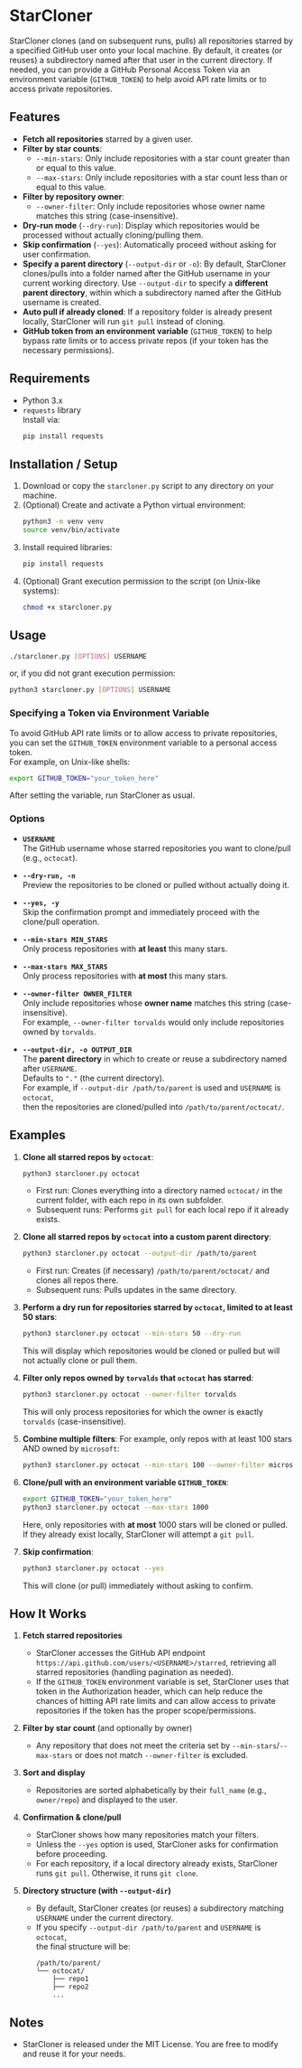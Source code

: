 # StarCloner

StarCloner clones (and on subsequent runs, pulls) all repositories starred by a specified GitHub user onto your local machine. By default, it creates (or reuses) a subdirectory named after that user in the current directory. If needed, you can provide a GitHub Personal Access Token via an environment variable (`GITHUB_TOKEN`) to help avoid API rate limits or to access private repositories.

## Features

- **Fetch all repositories** starred by a given user.
- **Filter by star counts**:
  - `--min-stars`: Only include repositories with a star count greater than or equal to this value.
  - `--max-stars`: Only include repositories with a star count less than or equal to this value.
- **Filter by repository owner**:
  - `--owner-filter`: Only include repositories whose owner name matches this string (case-insensitive).
- **Dry-run mode** (`--dry-run`): Display which repositories would be processed without actually cloning/pulling them.
- **Skip confirmation** (`--yes`): Automatically proceed without asking for user confirmation.
- **Specify a parent directory** (`--output-dir` or `-o`): By default, StarCloner clones/pulls into a folder named after the GitHub username in your current working directory. Use `--output-dir` to specify a **different parent directory**, within which a subdirectory named after the GitHub username is created.
- **Auto pull if already cloned**: If a repository folder is already present locally, StarCloner will run `git pull` instead of cloning.
- **GitHub token from an environment variable** (`GITHUB_TOKEN`) to help bypass rate limits or to access private repos (if your token has the necessary permissions).

## Requirements

- Python 3.x
- `requests` library  
  Install via:
  ```bash
  pip install requests
  ```

## Installation / Setup

1. Download or copy the `starcloner.py` script to any directory on your machine.
2. (Optional) Create and activate a Python virtual environment:
   ```bash
   python3 -m venv venv
   source venv/bin/activate
   ```
3. Install required libraries:
   ```bash
   pip install requests
   ```
4. (Optional) Grant execution permission to the script (on Unix-like systems):
   ```bash
   chmod +x starcloner.py
   ```

## Usage

```bash
./starcloner.py [OPTIONS] USERNAME
```
or, if you did not grant execution permission:
```bash
python3 starcloner.py [OPTIONS] USERNAME
```

### Specifying a Token via Environment Variable

To avoid GitHub API rate limits or to allow access to private repositories,  
you can set the `GITHUB_TOKEN` environment variable to a personal access token.  
For example, on Unix-like shells:
```bash
export GITHUB_TOKEN="your_token_here"
```
After setting the variable, run StarCloner as usual.

### Options

- **`USERNAME`**  
  The GitHub username whose starred repositories you want to clone/pull (e.g., `octocat`).

- **`--dry-run, -n`**  
  Preview the repositories to be cloned or pulled without actually doing it.

- **`--yes, -y`**  
  Skip the confirmation prompt and immediately proceed with the clone/pull operation.

- **`--min-stars MIN_STARS`**  
  Only process repositories with **at least** this many stars.

- **`--max-stars MAX_STARS`**  
  Only process repositories with **at most** this many stars.

- **`--owner-filter OWNER_FILTER`**  
  Only include repositories whose **owner name** matches this string (case-insensitive).  
  For example, `--owner-filter torvalds` would only include repositories owned by `torvalds`.

- **`--output-dir, -o OUTPUT_DIR`**  
  The **parent directory** in which to create or reuse a subdirectory named after `USERNAME`.  
  Defaults to `"."` (the current directory).  
  For example, if `--output-dir /path/to/parent` is used and `USERNAME` is `octocat`,  
  then the repositories are cloned/pulled into `/path/to/parent/octocat/`.

## Examples

1. **Clone all starred repos by `octocat`**:
   ```bash
   python3 starcloner.py octocat
   ```
   - First run: Clones everything into a directory named `octocat/` in the current folder, with each repo in its own subfolder.
   - Subsequent runs: Performs `git pull` for each local repo if it already exists.

2. **Clone all starred repos by `octocat` into a custom parent directory**:
   ```bash
   python3 starcloner.py octocat --output-dir /path/to/parent
   ```
   - First run: Creates (if necessary) `/path/to/parent/octocat/` and clones all repos there.
   - Subsequent runs: Pulls updates in the same directory.

3. **Perform a dry run for repositories starred by `octocat`, limited to at least 50 stars**:
   ```bash
   python3 starcloner.py octocat --min-stars 50 --dry-run
   ```
   This will display which repositories would be cloned or pulled but will not actually clone or pull them.

4. **Filter only repos owned by `torvalds` that `octocat` has starred**:
   ```bash
   python3 starcloner.py octocat --owner-filter torvalds
   ```
   This will only process repositories for which the owner is exactly `torvalds` (case-insensitive).

5. **Combine multiple filters**: For example, only repos with at least 100 stars AND owned by `microsoft`:
   ```bash
   python3 starcloner.py octocat --min-stars 100 --owner-filter microsoft
   ```

6. **Clone/pull with an environment variable `GITHUB_TOKEN`**:
   ```bash
   export GITHUB_TOKEN="your_token_here"
   python3 starcloner.py octocat --max-stars 1000
   ```
   Here, only repositories with **at most** 1000 stars will be cloned or pulled. If they already exist locally, StarCloner will attempt a `git pull`.

7. **Skip confirmation**:
   ```bash
   python3 starcloner.py octocat --yes
   ```
   This will clone (or pull) immediately without asking to confirm.

## How It Works

1. **Fetch starred repositories**  
   - StarCloner accesses the GitHub API endpoint `https://api.github.com/users/<USERNAME>/starred`, retrieving all starred repositories (handling pagination as needed).
   - If the `GITHUB_TOKEN` environment variable is set, StarCloner uses that token in the Authorization header, which can help reduce the chances of hitting API rate limits and can allow access to private repositories if the token has the proper scope/permissions.

2. **Filter by star count** (and optionally by owner)  
   - Any repository that does not meet the criteria set by `--min-stars`/`--max-stars` or does not match `--owner-filter` is excluded.

3. **Sort and display**  
   - Repositories are sorted alphabetically by their `full_name` (e.g., `owner/repo`) and displayed to the user.

4. **Confirmation & clone/pull**  
   - StarCloner shows how many repositories match your filters.
   - Unless the `--yes` option is used, StarCloner asks for confirmation before proceeding.
   - For each repository, if a local directory already exists, StarCloner runs `git pull`. Otherwise, it runs `git clone`.

5. **Directory structure (with `--output-dir`)**  
   - By default, StarCloner creates (or reuses) a subdirectory matching `USERNAME` under the current directory.
   - If you specify `--output-dir /path/to/parent` and `USERNAME` is `octocat`,  
     the final structure will be:
     ```
     /path/to/parent/
     └── octocat/
         ├── repo1
         ├── repo2
         ...
     ```

## Notes

- StarCloner is released under the MIT License. You are free to modify and reuse it for your needs.